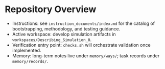 # Repository Overview

- Instructions: see `instruction_documents/index.md` for the catalog of bootstrapping, methodology, and testing guidance.
- Active workspace: develop simulation artifacts in `workspaces/Describing_Simulation_0`.
- Verification entry point: `checks.sh` will orchestrate validation once implemented.
- Memory: long-term notes live under `memory/ways/`; task records under `memory/records/`.
